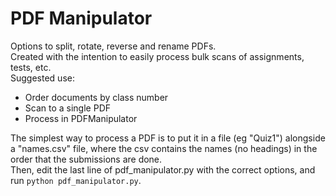 # PDF Manipulator
Options to split, rotate, reverse and rename PDFs.   
Created with the intention to easily process bulk scans of assignments, tests, etc.   
Suggested use:
- Order documents by class number
- Scan to a single PDF
- Process in PDFManipulator

The simplest way to process a PDF is to put it in a file (eg "Quiz1") alongside a "names.csv" file, where the csv contains the names (no headings) in the order that the submissions are done.  
Then, edit the last line of pdf_manipulator.py with the correct options, and run `python pdf_manipulator.py`.